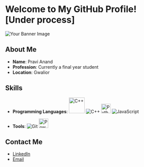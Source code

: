 # Welcome to My GitHub Profile![Under process]

![Your Banner Image](https://user-images.githubusercontent.com/65373279/148280039-301b677b-74e7-49f8-af75-15e7c9253d74.png)

## About Me
- **Name**: Pravi Anand
- **Profession**: Currently a final year student
- **Location**: Gwalior

## Skills
- **Programming Languages**:
  <img src="https://upload.wikimedia.org/wikipedia/commons/1/18/ISO_C%2B%2B_Logo.svg" alt="C++" width="50"/>
  ![C++](https://img.shields.io/badge/C++-blue?style=for-the-badge&logo=c%2B%2B)
  <img src="https://upload.wikimedia.org/wikipedia/commons/c/c3/Python-logo-notext.svg" alt="Python" width="30"/>
  ![JavaScript](https://img.shields.io/badge/-JavaScript-yellow)
  
- **Tools**: 
  ![Git](https://img.shields.io/badge/-Git-red)
  <img src="https://upload.wikimedia.org/wikipedia/commons/c/cf/New_Power_BI_Logo.svg" alt="Power BI" width="30"/>
  
## Contact Me
- [LinkedIn](https://www.linkedin.com/in/yourprofile)
- [Email](mailto:youremail@example.com)
